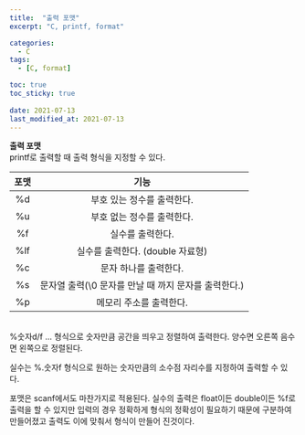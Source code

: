 ```yaml
---
title:  "출력 포맷"
excerpt: "C, printf, format"

categories:
  - C
tags:
  - [C, format]

toc: true
toc_sticky: true
 
date: 2021-07-13
last_modified_at: 2021-07-13
---  
```


**출력 포맷**  <br/>
printf로 출력할 때 출력 형식을 지정할 수 있다.

|포맷|기능|
|:----:|:----:|
|%d|부호 있는 정수를 출력한다.|
|%u|부호 없는 정수를 출력한다.|
|%f|실수를 출력한다.|
|%lf|실수를 출력한다. (double 자료형)|
|%c|문자 하나를 출력한다.|
|%s|문자열 출력(\0 문자를 만날 때 까지 문자를 출력한다.)|
|%p|메모리 주소를 출력한다.|
  
<br/>
%숫자d/f ... 형식으로 숫자만큼 공간을 띄우고 정렬하여 출력한다. 양수면 오른쪽 음수면 왼쪽으로 정렬된다.  

실수는 %.숫자f 형식으로 원하는 숫자만큼의 소수점 자리수를 지정하여 출력할 수 있다.  

포맷은 scanf에서도 마찬가지로 적용된다. 실수의 출력은 float이든 double이든 %f로 출력을 할 수 있지만 입력의 경우 정확하게 형식의 정확성이 필요하기 때문에 구분하여 만들어졌고 출력도 이에 맞춰서 형식이 만들어 진것이다.